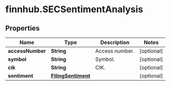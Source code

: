 # finnhub.SECSentimentAnalysis

## Properties

Name | Type | Description | Notes
------------ | ------------- | ------------- | -------------
**accessNumber** | **String** | Access number. | [optional] 
**symbol** | **String** | Symbol. | [optional] 
**cik** | **String** | CIK. | [optional] 
**sentiment** | [**FilingSentiment**](FilingSentiment.md) |  | [optional] 



